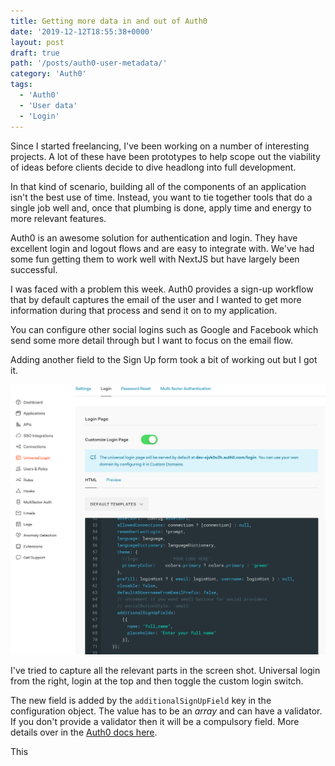 ```yaml
---
title: Getting more data in and out of Auth0
date: '2019-12-12T18:55:38+0000'
layout: post
draft: true
path: '/posts/auth0-user-metadata/'
category: 'Auth0'
tags:
  - 'Auth0'
  - 'User data'
  - 'Login'
---
```

Since I started freelancing, I've been working on a number of interesting projects.
A lot of these have been prototypes to help scope out the viability of ideas 
before clients decide to dive headlong into full development.

In that kind of scenario, building all of the components of an application isn't
the best use of time. Instead, you want to tie together tools that do a single 
job well and, once that plumbing is done, apply time and energy to more relevant
features.

Auth0 is an awesome solution for authentication and login. They have excellent
login and logout flows and are easy to integrate with. We've had some fun getting
them to work well with NextJS but have largely been successful.

I was faced with a problem this week. Auth0 provides a sign-up workflow that by
default captures the email of the user and I wanted to get more information during
that process and send it on to my application. 

You can configure other social logins such as Google and Facebook which send 
some more detail through but I want to focus on the email flow.

Adding another field to the Sign Up form took a bit of working out but I got it.

![Adding an extra field to the login form](./1.png)

I've tried to capture all the relevant parts in the screen shot. Universal login
from the right, login at the top and then toggle the custom login switch.

The new field is added by the `additionalSignUpField` key in the configuration
object. The value has to be an *array* and can have a validator. If you don't 
provide a validator then it will be a compulsory field. More details over in the
[Auth0 docs here](https://auth0.com/docs/libraries/lock/v11/configuration). 

This 


